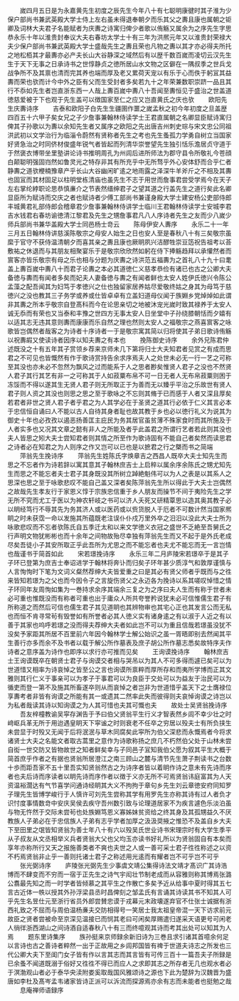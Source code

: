 <!-- { "loadSidebar": true } -->
　　嵗四月五日是为永嘉黄先生初度之辰先生今年八十有七聪明康徤时其子淮为少保户部尚书兼武英殿大学士侍上左右虽未得退奉朝夕而乐其父之夀且康也属朝之钜卿及词林大夫君子名能赋者为庆夀之诗寓归俾少者歌以侑觞又属余为之序先生字思恭永乐十年以淮贵封奉议大夫右春坊太学士十有三年为洪熈元年又以淮贵封荣禄大夫少保户部尚书兼武英殿大学士盛哉先生之夀且荣也凡物之夀以其才亦必得夫所托之地松栢其才最夀亦必产夫长山大谷静深之域然后有以歴千数百嵗而凌切云汉先生生于天下无事之日承诗书之世惇静贞之徳所居山水文物之区僻在一隅叔季之世兵戈战争所不及其禀也清而完其养也端而厚及老又累荷天宠以有乐于心而佚于躬冝其益夀而荣也欤而计今中外之臣有父而生受封者多矣若九十之年荣兼数职崇跻一品且其行不忝如先生者岂直浙东西一人哉上夀百嵗中夀八十吾闻至夀恒见于盛治之世盖道徳慈爱被于下也观于先生盖可以徴国家至仁之应又岂直黄氏之庆也欤
　　欧阳先生庆夀诗序
　　吉泰和欧阳子白先生生疆圉作噩之嵗孟秋之初今年初度之旦盖歴四百五十六甲子矣女兄之子少詹事兼翰林侍读学士王君直属朝之名卿显臣赋诗寓归俾其子孙歌以为夀以余知先生者又属序之欧阳之先出唐吉州刺史琮与宋文忠公同祖洪武初以文学治行为临淄令蔚然有贤称者先生之考也先生蚤孤力学勇自树立当国家好贤急治之时同侪材俊盛年锐气者皆起而列清华崇誉望先生独引恬乐澹居贞守道于于然褒衣博带坐里塾讲论诗书推明周孔为州闾后进所师法为郡守县令所敬礼今苍顔白颠聪明强固岿然如鲁灵光之特存非其有所充乎中无所骛乎外心安体舒而合乎仁者静夀之道欤楩楠豫章产乎长山大谷幽闲旷逺之地雨露之泽深牛羊斧斤之不相及其夀也固冝而其材固足以柱明堂栋清庙也虽先生不志于用世而詹事君尝受学焉今在天子左右掌纶綍职论思恭慎亷介之节表然缙绅君子之望其道之行盖先生之道行矣此名卿显臣所为赋诗而交庆之者也赋诗者少傅工部尚书兼谨身殿大学士建安杨公吏部侍郎丰城黄君礼部侍郎会稽章君少詹事兼翰林侍讲学士临川王君翰林侍读学士安城李君吉水钱君右春坊谕徳清江黎君及先生之甥詹事君凡八人序诗者先生之友而少八嵗少师兵部尚书兼华盖殿大学士同邑杨士竒云
　　陈母伊安人夀序
　　永乐二十一年三月五日翰林侍讲慈溪陈敬宗之母安人始生之日也安人至是春秋八十有三矣敬宗虽縻于官守不获侍温清朝夕而喜其亲之夀且康也厥眀夙兴洁醪牲崇豆笾祝告祖考以荅敷祐之休退而与其朋友相聚宴乐于是敬宗欣欣然如躬在侍下捧觞趋拜以承懽然者而賔客亦皆乐敬宗有母之乐也相与分题为庆夀之诗洪范五福夀为之首礼八十九十曰耄盖上夀百嵗中夀八十而君子论夀之本必其道徳仁义慈孝恭俭有诸已也古之公卿大夫备徳与夀而有闻者多矣而妃夫人妻备徳与夀之有闻者鲜也太安人姓伊氏徳兴令陈公孟藻之配吾闻其为妇笃于孝徳兴之仕也独留家居养姑尽爱敬终姑之身其为母笃于慈徳兴之没也教其三子务学或养或仕皆卓卓有立盖妇道母仪闻于族婣乡党焯焯如此谓非其夀之所本乎敬宗自登髙科而今在论思亲切之地被沐宠光嵗时致其禄养于太安人诚无忝而有荣也又当泰和丰豫之世四方无事太安人日坐堂中子孙绕膝朝恬而夕嬉有以适其志无违其意则夀而康康而乐自然之理也然则太安人之福敬宗之燕喜賔客之咏歌皆岂偶然者哉客之为诗者十序诗者一于是敬宗寓其简以归将使其子弟日歌诗侑觞以祝夀嘏又使读诗者因序以知夫夀之有本也
　　挽陈御史诗序
　　余外兄陈君仲述既没之十有五年其子赏领乡荐来京师未几下第将归士大夫知君者见赏之有成而思君之不可见也皆慨然有作于歌诗赏持告余求序焉夫人之处世未必无一行一艺之可称至其没也亦未必不忽然为飘风之过而能系于人之思者尠矣惟贤人君子之没也不然贤人君子其行其艺有非一之可称其于人如菽粟布帛不可一日无者人无布帛菽粟则困于冻馁而不得以遂其生无贤人君子则无所取正于为善而无以臻乎平治之乐故世有贤人君子则人资之其没也则思之思之至于歌咏之不忘则其脩于已而感于人者又深且厚矣若君者非世之贤人君子者乎君之为人其学必在于圣贤之道其行必依于仁义其言必本于忠信恒自诵曰人不能以古人自待其身者耻也故其教于乡也必以徳行礼义为说其为御史十年也必孜孜以遏恶扬善匡主庇民为务其居官虽贫薄不殊家食时而其所施及于人者实多也又况其文章之懿有非人之所能及者乎此盖君之所谓行艺者若此则其没也夫人皆思之矧大夫士尝知君者则其情之所至作为歌诗固有不能自己者矣然而读思君之诗者必在知君之为人则序之作又岂可以已也是以摭君之行之槩而书之简端
　　萍翁先生挽诗序
　　萍翁先生姓陈氏字焕章吉之西昌人既卒大夫士知先生而思之不忘者作为诗若辞以寓其意其子翰林庶吉士上启稡以属余序余陈氏之甥尤知先生而思之不能忘者夫士君子其身既没其所树立踔絶魁伟可以为人之表是以其系人之思深也思之至于咏歌悲叹不能自己盖又深者矣陈萍翁先生所以得此于大夫士岂偶然之故哉先生孝友行于家恩义惇于宗族忠信重于乡人朋友而操节不间于夷险先生之学无所不究而尤工于医以为神农轩岐之书可以济人夭死又研精覃思以造其奥其教子必以眀经笃行不辱其先为务其济人或以医药或以赀货脱人于厄者不可数计然当国家熈眀之时未获霑一命以发施其所蕴既老注误仆仆戍万里外卒之汨汨以没此大夫士所为咏歌悲叹而不忘者欤陈氏自五季迁太和以来文学徳义衣冠之盛世不乏絶至吾舅氏之行声明文物犹彬彬也而十余年之间物故殆尽幸独有萍翁先生而又不起于是外氏老成尽矣吾徒小子其安所取正乎此吾所为尤思之而不能忘者也夫尤不能忘而无一言岂情也哉谨书于简首如此
　　宋若璟挽诗序
　　永乐三年二月庐陵宋若璟卒于是其子子环已登第为庶吉士奉诏进学于翰林将奔讣而归矣子环年甚少质淳气和敦厚谨慎与人言恂恂时下笔为文词义粲然荐绅大夫皆爱重之曰是其必有贤父师者乎既而与之徃来皆知若璟为之父也而今因令子之言旋伤贤父之永迈各为挽诗以系其嗟叹悼惜之情子环同年友周恂如集为一巻持求余序其端余三复之为之序曰夫人生而有称于世者未必可重也惟既没而有称者可重也出于庸众人所共夸誉矜说犹未必可信惟儒生君子有所称道之而然后可信也儒生君子其见道眀也其辨物审也其宅心正也其发言公而无私也而恒不肯寻常茍有毁誉如有所誉者必其人徳义实有诸身逺之有以淑于人近之有以善于其家也呜呼若璟之没而得夫荐绅大夫者如此岂不可以为重且信哉若璟虽没犹不没矣予家距其所居不百里前六年因今翰林学士解公始识之虽一胥晤即别去然闻其平生善行亦多而余不及书者以载于解公所作墓表及庶子胡公所作墓志悉矣故特序夫作诗者之意序盖为诗作也即序以求行亦可推而见矣
　　王询谟挽诗序
　　翰林庶吉士王询谟既卒在朝贤士君子与询谟交者相与哭吊以为其人不可多得而遽已矣可以为世道惜又相率为诗哀悼之皆至公之言也询谟所禀粹而厚所存和而夷所学博而正其文雅则其行仁义于事亲可以为孝子于事君可以为良臣于交处可以为益友于治民可以为循吏而登一第不及施其所畜遂卒则从而哀悼之者岂非为世道惜乎盖天下之士膺禄位享夀考者非皆有询谟之所能有其一或遗其二然率此失而彼得则夫哀悼询谟之诗岂以为私者哉读其诗以知询谟之为人其可惜也夫其可慨也夫
　　故处士吴贤翁挽诗序
　　吾友梓橦教谕吴寜存渊告于予曰伯父贤翁平生行义才智表然乡闾不幸少壮之时﨑岖兵革无所于用迨遇皇眀天下寜谧之时则衰老不任卒之穷居以殁夫士有所负挟生未尝显于时殁又无闻于后将泯泯与草木同腐矣此寜所为伯父深悲而永慨焉者今将求诸贤士大夫之名能文者取古蒿里之意作为诗歌称扬之庶几不朽然伯父处于山林未尝自衒一世交防又皆物故世之知者鲜矣幸与子同邑子冝知我伯父愿为叙其平生大概于简首庶乎作者之有据也贤翁所居澄江之南三顾山之麓与清节先生萧子荆读书之台数十歩而距吾家不五十里吾实知贤翁然古之为诗序者皆以着眀作诗之意未有先诗而序者也夫后诗而序读者以眀先诗而序作者以徴于义亦无所不可焉贤翁讳庭富其为人天资温裕濶达有气节喜学问通诗经眀其大义不拘拘于章句乡先生刘云章徳安府同知罗子理先生皆博学峻行于人慎许可刘先生尝称其学有用罗先生亦称其诗有过人者负才识忖度事情数竒中安庆吴侯去疾守吾州数引致与论理道居家不为疾言遽色乐淡泊虽与物无忤然于交际未尝茍也处族婣笃恩义寡姊妹贫资给之终其身及其孤甥益久不厌教族人子弟必在于忠信族人子弟有志乎学者加厚之汲汲奨掖之惟恐不及盖自乡大夫下至田里之氓皆知贤翁为善士年八十有六以殁吴氏世业诗书宋理宗时有大学生季平从子叔友从文丞相举义兵者贤翁大父也父均玉亦读书好礼所以为贤翁固自有本矣而享年亦称所行又天之报施善类者不爽也夫世之人或一善可采士君子徃徃称述之以资不朽焉贤翁非止乎一善则托诸士君子之称述用光逺而有耀者岂不可乎岂不可乎
　　张光弼诗序
　　庐陵张光弼先生少事虞文靖公集得诗法文靖才髙识广其诗浩博而不肆变而不穷而一宿于正先生之诗气宇闳壮节制老成而从容雅则称其博焉张潞公翥最先知之而一时学者皆倾慕之其平生之作散亡多矣予近从给事中夏时得其五七言古近体一帙以授其外孙浮梁县丞时昌俾刻之邹孟氏有言诵其诗读其书不知其人可乎先生名昱仕元至浙行省员外郎尝賛忠谟于戎幕元末政壊遂弃官不仕张士诚据有浙西礼致之不屈而与周伯温杨亷夫交防相得号一笑居士我太祖皇帝混一天下访求前元故臣之贤者尝被命至京深见温接已而悯其老曰可闲矣厚赐遣归遂采天语更号可闲老人徜徉浙西湖山之间诗酒自适春秋八十有三而终噫观其诗而考其出处可以知其为人焉
　　题东里诗集序
　　族孙挺来京师録余新旧诗为三巻且求引诸其首噫余何足以言诗也古之善诗者粹然一出于正故用之乡闾邦国皆有禆于世道夫诗志之所发也三代公卿大夫下至闺门女子皆有作以言其志而其言皆有可传三百十一篇吾夫子所録是已余蚤不闻道既溺于俗好又徃徃不得已而应人之求即其志之所存者无几也观水者必于溟渤观山者必于泰华央渎附娄奚取哉国风雅颂诗之源也下此为楚辞为汉魏晋为盛唐如李杜及髙岑孟韦诸家皆诗正派可以泝流而探源焉亦余有志而未能者也挺勉之哉
　　息庵禅师语録序
